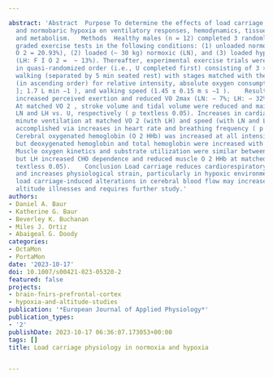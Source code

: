 ---
abstract: 'Abstract  Purpose To determine the effects of load carriage in normoxia
  and normobaric hypoxia on ventilatory responses, hemodynamics, tissue oxygenation,
  and metabolism.   Methods  Healthy males (n = 12) completed 3 randomly ordered baseline
  graded exercise tests in the following conditions: (1) unloaded normoxic (U: F I
  O 2 = 20.93%), (2) loaded (~ 30 kg) normoxic (LN), and (3) loaded hypoxic simulating ~ 3650 m
  (LH: F I O 2 =  ~ 13%). Thereafter, experimental exercise trials were completed
  in quasi-randomized order (i.e., U completed first) consisting of 3 × 10 min of
  walking (separated by 5 min seated rest) with stages matched with the U condition
  (in ascending order) for relative intensity, absolute oxygen consumption ([VO 2
  ]; 1.7 L min −1 ), and walking speed (1.45 ± 0.15 m s −1 ).    Results  Load carriage
  increased perceived exertion and reduced VO 2max (LN: − 7%; LH: − 32%; p textless 0.05).
  At matched VO 2 , stroke volume and tidal volume were reduced and maintained with
  LN and LH vs. U, respectively ( p textless 0.05). Increases in cardiac output and
  minute ventilation at matched VO 2 (with LH) and speed (with LN and LH), were primarily
  accomplished via increases in heart rate and breathing frequency ( p textless 0.05).
  Cerebral oxygenated hemoglobin (O 2 HHb) was increased at all intensities with LN,
  but deoxygenated hemoglobin and total hemoglobin were increased with LH ( p textless 0.05).
  Muscle oxygen kinetics and substrate utilization were similar between LN and U,
  but LH increased CHO dependence and reduced muscle O 2 HHb at matched speed ( p
  textless 0.05).    Conclusion Load carriage reduces cardiorespiratory efficiency
  and increases physiological strain, particularly in hypoxic environments. Potential
  load carriage-induced alterations in cerebral blood flow may increase the risk for
  altitude illnesses and requires further study.'
authors:
- Daniel A. Baur
- Katherine G. Baur
- Beverley K. Buchanan
- Miles J. Ortiz
- Abaigeal G. Doody
categories:
- OctaMon
- PortaMon
date: '2023-10-17'
doi: 10.1007/s00421-023-05320-2
featured: false
projects:
- brain-fnirs-prefrontal-cortex
- hypoxia-and-altitude-studies
publication: '*European Journal of Applied Physiology*'
publication_types:
- '2'
publishDate: 2023-10-17 06:36:07.173053+00:00
tags: []
title: Load carriage physiology in normoxia and hypoxia

---
